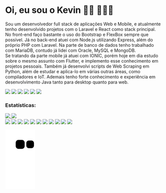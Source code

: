 # Oi, eu sou o Kevin 👋🏾 👨🏾‍💻

Sou um desenvolvedor full stack de aplicações Web e Mobile, e atualmente tenho desenvolvido projetos com o Laravel e React como stack principal. No front-end faço bastante o uso do Bootstrap e FlexBox sempre que possível. Já no back-end atuei com Node.js utilizando Express, além do próprio PHP com Laravel. Na parte de banco de dados tenho trabalhado com MariaDB, contudo já lidei com Oracle, MySQL e MongoDB.<br> Se tratando da parte mobile já atuei com IONIC, porém hoje em dia estudo sobre o mesmo assunto com Flutter, e implemento esse conhecimento em projetos pessoais. Também já desenvolvi scripts de Web Scraping em Python, além de estudar e aplica-lo em várias outras áreas, como compiladores e IoT. Ademais tenho forte conhecimento e experiência em desenvolvimento Java tanto para desktop quanto para web.

<div>
<a href = "https://kevincerqueira.github.io/"><img src="https://img.shields.io/badge/-Meu%20site-%100000?style=for-the-badge&logoColor=white&style=flat" target="_blank"></a>
<a href = "mailto:kevincerqueira.dev@gmail.com"><img src="https://img.shields.io/badge/Gmail-D14836?style=for-the-badge&logo=gmail&logoColor=white&style=flat" target="_blank"></a>
 <a href="https://www.linkedin.com/in/KevinCerqueira" target="_blank"><img src="https://img.shields.io/badge/LinkedIn-0077B5?style=for-the-badge&logo=linkedin&logoColor=white&style=flat" target="_blank"></a>
  <a href="https://dev.to/kevincerqueira" target="_blank"><img src="https://img.shields.io/badge/dev.to-0A0A0A?style=for-the-badge&logo=dev.to&logoColor=white&style=flat" target="_blank"></a>
 <a href="https://gitlab.com/KevinCerqueira" target="_blank"><img src="https://img.shields.io/badge/GitLab-330F63?style=for-the-badge&logo=gitlab&logoColor=white&style=flat" target="_blank"></a> 
 <a href="https://bitbucket.org/kevincerqueira/" target="_blank"><img src="https://img.shields.io/badge/Bitbucket-330F63?style=for-the-badge&logo=bitbucket&logoColor=white&style=flat" target="_blank"></a> 
</div>

### Estatísticas:
<div>
  <a href="https://github.com/KevinCerqueira">
  <img height="180em" src="https://github-readme-stats.vercel.app/api?username=kevincerqueira&show_icons=true&theme=react&include_all_commits=true&count_private=true"/>
  <img height="180em" src="https://github-readme-stats.vercel.app/api/top-langs/?username=kevincerqueira&layout=compact&langs_count=7&theme=react"/>
  
  <div>
	<a href="https://kevincerqueira.github.io/" target="_blank"><img src="https://img.shields.io/badge/Laravel-FF2D20?style=for-the-badge&logo=laravel&logoColor=white&style=flat" target="_blank"></a> 
	<a href="https://kevincerqueira.github.io/" target="_blank"><img src="https://img.shields.io/badge/React-20232A?style=for-the-badge&logo=react&logoColor=61DAFB&style=flat" target="_blank"></a> 
	<a href="https://kevincerqueira.github.io/" target="_blank"><img src="https://img.shields.io/badge/Node.js-43853D?style=for-the-badge&logo=node.js&logoColor=white&style=flat" target="_blank"></a> 
	<a href="https://kevincerqueira.github.io/" target="_blank"><img src="https://img.shields.io/badge/IONIC-4586f7?style=for-the-badge&logo=ionic&logoColor=white&style=flat" target="_blank"></a> 
	<a href="https://kevincerqueira.github.io/" target="_blank"><img src="https://img.shields.io/badge/PHP-777BB4?style=for-the-badge&logo=php&logoColor=white&style=flat" target="_blank"></a> 
	<a href="https://kevincerqueira.github.io/" target="_blank"><img src="https://img.shields.io/badge/JavaScript-F7DF1E?style=for-the-badge&logo=javascript&logoColor=black&style=flat" target="_blank"></a> 
	<a href="https://kevincerqueira.github.io/" target="_blank"><img src="https://img.shields.io/badge/TypeScript-007ACC?style=for-the-badge&logo=typescript&logoColor=white&style=flat" target="_blank"></a> 
	<a href="https://kevincerqueira.github.io/" target="_blank"><img src="https://img.shields.io/badge/Python-3776AB?style=for-the-badge&logo=python&logoColor=white&style=flat" target="_blank"></a> 
	<a href="https://kevincerqueira.github.io/" target="_blank"><img src="https://img.shields.io/badge/Java-ED8B00?style=for-the-badge&logo=java&logoColor=white&style=flat" target="_blank"></a> 
	<a href="https://kevincerqueira.github.io/" target="_blank"><img src="https://img.shields.io/badge/Bootstrap-563D7C?style=for-the-badge&logo=bootstrap&logoColor=white&style=flat" target="_blank"></a> 
	<a href="https://kevincerqueira.github.io/" target="_blank"><img src="https://img.shields.io/badge/SQL-587185?style=for-the-badge&logo=MySQL&logoColor=white&style=flat" target="_blank"></a> 
</div>
   
   ![Snake animation](https://github.com/rafaballerini/rafaballerini/blob/output/github-contribution-grid-snake.svg)
</div>
